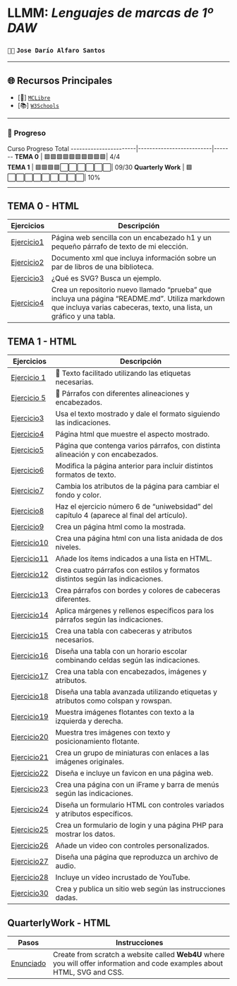 # LLMM: *Lenguajes de marcas de 1º DAW*
### `🐱‍💻` **`Jose Darío Alfaro Santos`** 

---

## 🌐 **Recursos Principales**  
- [📘] [`MCLibre`](https://www.mclibre.org/consultar/htmlcss/)  
- [📚] [`W3Schools`](https://www.w3schools.com/)  

---

### 📝 **Progreso** 
Curso  Progreso   Total
-----------------------|--------------------------|-------
       **TEMA 0**      | 🟩🟩🟩🟩🟩🟩🟩🟩🟩🟩|  4/4  
       **TEMA 1**      | 🟩🟩🟩🟩⬜⬜⬜⬜⬜⬜| 09/30 
   **Quarterly Work**  | 🟩⬜⬜⬜⬜⬜⬜⬜⬜⬜|  10%  

---

## TEMA 0 - HTML
Ejercicios | Descripción
----------|-------------
[Ejercicio1](tema0/pagina.html) |Página web sencilla con un encabezado h1 y un pequeño párrafo de texto de mi elección.
[Ejercicio2](tema0/menu.xml) |Documento xml que incluya información sobre un par de libros de una biblioteca.
[Ejercicio3](tema0/ejercicio3) |¿Qué es SVG? Busca un ejemplo.
[Ejercicio4](https://github.com/jalfsan3108/prueba.git) |Crea un repositorio nuevo llamado “prueba” que incluya una página “README.md”. Utiliza markdown que incluya varias cabeceras, texto, una lista, un gráfico y una tabla.

## TEMA 1 - HTML
Ejercicios | Descripción
----------|-------------
[Ejercicio 1](tema1/ejercicio1.html)|📝 Texto facilitado utilizando las etiquetas necesarias.                       
[Ejercicio 5](tema1/ejercicio2.html)|📜 Párrafos con diferentes alineaciones y encabezados.
[Ejercicio3](tema1/ejercicio3.html) |Usa el texto mostrado y dale el formato siguiendo las indicaciones.
[Ejercicio4](tema1/ejercicio4.html) |Página html que muestre el aspecto mostrado.
[Ejercicio5](tema1/ejercicio5.html) |Página que contenga varios párrafos, con distinta alineación y con encabezados.
[Ejercicio6](tema1/ejercicio6.html) |Modifica la página anterior para incluir distintos formatos de texto.
[Ejercicio7](tema1/ejercicio7.html) |Cambia los atributos de la página para cambiar el fondo y color.
[Ejercicio8](tema1/ejercicio8.html) |Haz el ejercicio número 6 de “uniwebsidad” del capítulo 4 (aparece al final del artículo).
[Ejercicio9](tema1/ejercicio9.html) |Crea un página html como la mostrada.
[Ejercicio10](tema1/ejercicio10.html) |Crea una página html con una lista anidada de dos niveles.  
[Ejercicio11](tema1/ejercicio11.html) |Añade los ítems indicados a una lista en HTML.  
[Ejercicio12](tema1/ejercicio12.html) |Crea cuatro párrafos con estilos y formatos distintos según las indicaciones.  
[Ejercicio13](tema1/ejercicio13.html) |Crea párrafos con bordes y colores de cabeceras diferentes.  
[Ejercicio14](tema1/ejercicio14.html) |Aplica márgenes y rellenos específicos para los párrafos según las indicaciones.  
[Ejercicio15](tema1/ejercicio15.html) |Crea una tabla con cabeceras y atributos necesarios.  
[Ejercicio16](tema1/ejercicio16.html) |Diseña una tabla con un horario escolar combinando celdas según las indicaciones.  
[Ejercicio17](tema1/ejercicio17.html) |Crea una tabla con encabezados, imágenes y atributos.  
[Ejercicio18](tema1/ejercicio18.html) |Diseña una tabla avanzada utilizando etiquetas y atributos como colspan y rowspan.  
[Ejercicio19](tema1/ejercicio19.html) |Muestra imágenes flotantes con texto a la izquierda y derecha.  
[Ejercicio20](tema1/ejercicio20.html) |Muestra tres imágenes con texto y posicionamiento flotante.  
[Ejercicio21](tema1/ejercicio21.html) |Crea un grupo de miniaturas con enlaces a las imágenes originales.  
[Ejercicio22](tema1/ejercicio22.html) |Diseña e incluye un favicon en una página web.  
[Ejercicio23](tema1/ejercicio23.html) |Crea una página con un iFrame y barra de menús según las indicaciones.  
[Ejercicio24](tema1/ejercicio24.html) |Diseña un formulario HTML con controles variados y atributos específicos.  
[Ejercicio25](tema1/ejercicio25.html) |Crea un formulario de login y una página PHP para mostrar los datos.  
[Ejercicio26](tema1/ejercicio26.html) |Añade un video con controles personalizados.  
[Ejercicio27](tema1/ejercicio27.html) |Diseña una página que reproduzca un archivo de audio.  
[Ejercicio28](tema1/ejercicio28.html) |Incluye un vídeo incrustado de YouTube.  
[Ejercicio30](tema1/ejercicio30.html) |Crea y publica un sitio web según las instrucciones dadas.

## QuarterlyWork - HTML
Pasos | Instrucciones
----------|-------------
[Enunciado](https://docs.google.com/document/d/195xAKsWE7OtO02Cr3YGRjn8qBjdKhDQ8aimYVjqdh6M/edit?tab=t.0) |Create from scratch a website called **Web4U** where you will offer information and code examples about HTML, SVG and CSS.

